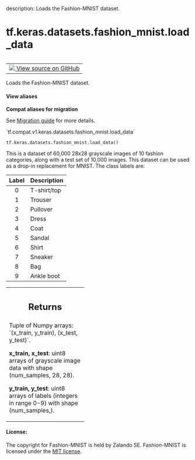 description: Loads the Fashion-MNIST dataset.

<div itemscope itemtype="http://developers.google.com/ReferenceObject">
<meta itemprop="name" content="tf.keras.datasets.fashion_mnist.load_data" />
<meta itemprop="path" content="Stable" />
</div>

# tf.keras.datasets.fashion_mnist.load_data

<!-- Insert buttons and diff -->

<table class="tfo-notebook-buttons tfo-api nocontent" align="left">
<td>
  <a target="_blank" href="https://github.com/tensorflow/tensorflow/blob/r2.4/tensorflow/python/keras/datasets/fashion_mnist.py#L30-L91">
    <img src="https://www.tensorflow.org/images/GitHub-Mark-32px.png" />
    View source on GitHub
  </a>
</td>
</table>



Loads the Fashion-MNIST dataset.

<section class="expandable">
  <h4 class="showalways">View aliases</h4>
  <p>
<b>Compat aliases for migration</b>
<p>See
<a href="https://www.tensorflow.org/guide/migrate">Migration guide</a> for
more details.</p>
<p>`tf.compat.v1.keras.datasets.fashion_mnist.load_data`</p>
</p>
</section>

<pre class="devsite-click-to-copy prettyprint lang-py tfo-signature-link">
<code>tf.keras.datasets.fashion_mnist.load_data()
</code></pre>



<!-- Placeholder for "Used in" -->

This is a dataset of 60,000 28x28 grayscale images of 10 fashion categories,
along with a test set of 10,000 images. This dataset can be used as
a drop-in replacement for MNIST. The class labels are:

| Label | Description |
|:-----:|-------------|
|   0   | T-shirt/top |
|   1   | Trouser     |
|   2   | Pullover    |
|   3   | Dress       |
|   4   | Coat        |
|   5   | Sandal      |
|   6   | Shirt       |
|   7   | Sneaker     |
|   8   | Bag         |
|   9   | Ankle boot  |

<!-- Tabular view -->
 <table class="responsive fixed orange">
<colgroup><col width="214px"><col></colgroup>
<tr><th colspan="2"><h2 class="add-link">Returns</h2></th></tr>
<tr class="alt">
<td colspan="2">
Tuple of Numpy arrays: `(x_train, y_train), (x_test, y_test)`.

**x_train, x_test**: uint8 arrays of grayscale image data with shape
(num_samples, 28, 28).

**y_train, y_test**: uint8 arrays of labels (integers in range 0-9)
with shape (num_samples,).
</td>
</tr>

</table>



#### License:

The copyright for Fashion-MNIST is held by Zalando SE.
Fashion-MNIST is licensed under the [MIT license](
https://github.com/zalandoresearch/fashion-mnist/blob/master/LICENSE).
